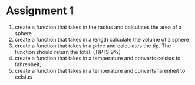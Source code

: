 # Assignment 1
1. create a function that takes in the radius and calculates the area of a sphere
2. create a function that takes in a length calculate the volume of a sphere
3. create a function that takes in a price and calculates the tip. The function should return the total. (TIP IS 9%)
4. create a function that takes in a temperature and converts celsius to fahrenheit;
5. create a function that takes in a temperature and converts farenheit to celsius
